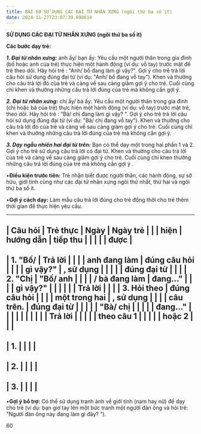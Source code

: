 ```yaml
---
title: BÀI 60 SỬ DỤNG CÁC ĐẠI TỪ NHÂN XƯNG (ngôi thứ ba số ít)
date: 2024-11-27T23:07:39.698614
---
```


**SỬ DỤNG CÁC ĐẠI TỪ NHÂN XƯNG (ngôi thứ ba số ít)**

**Các bước dạy trẻ:**

***1. Đại từ nhân xưng:*** anh ấy/ bạn ấy: Yêu cầu một người thân
trong gia đình (bố hoặc anh của trẻ) thực hiện một hành động (ví dụ:
vỗ tay) trước mặt để trẻ theo dõi. Hãy hỏi trẻ : "Anh/ bố đang làm gì
vậy?". Gợi ý cho trẻ trả lời câu hỏi sử dụng đúng đại từ (ví dụ: "Anh/
bố đang vỗ tay"). Khen và thưởng cho câu trả lời đó của trẻ và càng về
sau càng giảm gợi ý cho trẻ. Cuối cùng chỉ khen và thưởng những câu
trả lời đúng của trẻ mà không cần gợi ý.

***2. Đại từ nhân xưng:*** chị ấy/ bà ấy: Yêu cầu một người thân trong
gia đình (chị hoặc bà của trẻ) thực hiện một hành động (ví dụ: vỗ tay)
trước mặt trẻ, theo dõi. Hãy hỏi trẻ : "Bà/ chị đang làm gì vậy? ".
Gợi ý cho trẻ trả lời câu hỏi sử dụng đúng đại từ (ví dụ: "Bà/ chị
đang vỗ tay"). Khen và thưởng cho câu trả lời đó của trẻ và càng về
sau càng giảm gợi ý cho trẻ. Cuối cùng chỉ khen và thưởng những câu
trả lời đúng của trẻ mà không cần gợi ý.

***3. Dạy ngẫu nhiên hai đại từ trên:*** Bạn có thể dạy một trong hai
phần 1 và 2. Gợi ý cho trẻ sử dụng câu trả lời có đại từ. Khen và
thưởng cho câu trả lời của trẻ và càng về sau càng giảm gợi ý cho trẻ.
Cuối cùng chỉ khen thưởng những câu trả lời đúng của trẻ mà không cần
gợi ý .

•**Điều kiện trước tiên:** Trẻ nhận biết được người thân, các hành
động, sự sở hữu, giới tính cũng như các đại từ nhân xưng ngôi thứ
nhất, thứ hai và ngôi thứ ba số ít.

•**Gợi ý cách dạy:** Làm mẫu câu trả lời đúng cho trẻ đồng thời cho
trẻ thêm thời gian để thực hiện yêu cầu.

-------------------------------------------------------------------------
| **Câu hỏi**     | **Trẻ thực      | **Ngày**       | **Ngày trẻ    |
|                 | hiện**          | **hướng dẫn**   | tiếp thu      |
|                 |                 |                 | được**        |
-------------------------------------------------------------------------
| **1.** "**Bố/ | **Trả lời     |                 |                 |
| anh đang làm  | đúng câu hỏi  |                 |                 |
| gì vậy?**"    | , sử dụng     |                 |                 |
|               | đúng đại từ** |                 |                 |
| **2.** "**Chị | "**Bố/ anh    |                 |                 |
| / bà đang làm | đang...**"   |                 |                 |
| gì vậy?**"    |               |                 |                 |
|               | **Trả lời     |                 |                 |
| **3. Hỏi theo | đúng câu hỏi  |                 |                 |
| một trong hai | , sử dụng     |                 |                 |
| câu trên.**   | đúng đại từ** |                 |                 |
|                 | "**Bà/ chị    |                 |                 |
|                 | đang...**"   |                 |                 |
|                 |               |                 |                 |
|                 | **Trả lời     |                 |                 |
|                 | theo câu 1    |                 |                 |
|                 | hoặc 2**      |                 |                 |
-------------------------------------------------------------------------
| 1.           |                 |                 |                 |
-------------------------------------------------------------------------
| 2.           |                 |                 |                 |
-------------------------------------------------------------------------
| 3.           |                 |                 |                 |
-------------------------------------------------------------------------

•**Gợi ý bổ trợ:** Có thể sử dụng tranh ảnh về giới tính (nam hay nữ)
để dạy cho trẻ (ví dụ: bạn giơ tay lên một bức tranh một người đàn ông
và hỏi trẻ: "Người đàn ông này đang làm gì đây? ").

60

